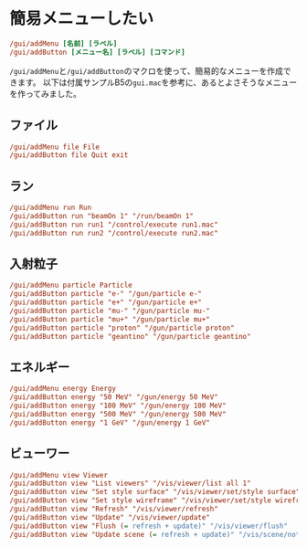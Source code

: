 # 簡易メニューしたい

```cfg
/gui/addMenu [名前] [ラベル]
/gui/addButton [メニュー名] [ラベル] [コマンド]
```

``/gui/addMenu``と``/gui/addButton``のマクロを使って、簡易的なメニューを作成できます。
以下は付属サンプルB5の``gui.mac``を参考に、あるとよさそうなメニューを作ってみました。

## ファイル

```cfg
/gui/addMenu file File
/gui/addButton file Quit exit
```

## ラン

```cfg
/gui/addMenu run Run
/gui/addButton run "beamOn 1" "/run/beamOn 1"
/gui/addButton run run1 "/control/execute run1.mac"
/gui/addButton run run2 "/control/execute run2.mac"
```

## 入射粒子

```cfg
/gui/addMenu particle Particle
/gui/addButton particle "e-" "/gun/particle e-"
/gui/addButton particle "e+" "/gun/particle e+"
/gui/addButton particle "mu-" "/gun/particle mu-"
/gui/addButton particle "mu+" "/gun/particle mu+"
/gui/addButton particle "proton" "/gun/particle proton"
/gui/addButton particle "geantino" "/gun/particle geantino"
```

## エネルギー

```cfg
/gui/addMenu energy Energy
/gui/addButton energy "50 MeV" "/gun/energy 50 MeV"
/gui/addButton energy "100 MeV" "/gun/energy 100 MeV"
/gui/addButton energy "500 MeV" "/gun/energy 500 MeV"
/gui/addButton energy "1 GeV" "/gun/energy 1 GeV"
```

## ビューワー

```cfg
/gui/addMenu view Viewer
/gui/addButton view "List viewers" "/vis/viewer/list all 1"
/gui/addButton view "Set style surface" "/vis/viewer/set/style surface"
/gui/addButton view "Set style wireframe" "/vis/viewer/set/style wireframe"
/gui/addButton view "Refresh" "/vis/viewer/refresh"
/gui/addButton view "Update" "/vis/viewer/update"
/gui/addButton view "Flush (= refresh + update)" "/vis/viewer/flush"
/gui/addButton view "Update scene (= refresh + update)" "/vis/scene/notifyHandlers"

```
